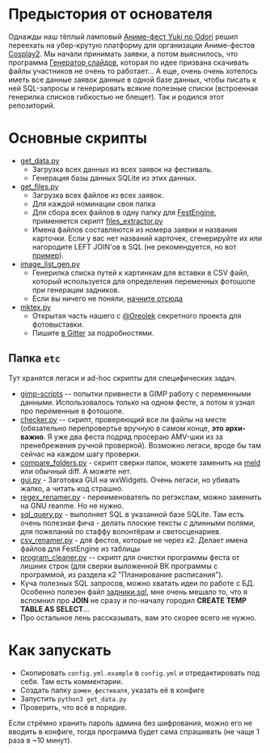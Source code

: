 # Предыстория от основателя

Однажды наш тёплый ламповый [Аниме-фест Yuki no Odori](http://tulafest.ru) решил переехать на убер-крутую
платформу для организации Аниме-фестов [Cosplay2](http://cosplay2.ru). Мы начали принимать заявки, а потом выяснилось,
что программа [Генератор слайдов](https://vk.com/cosplay2ru?w=wall-64774987_208%2Fall), которая по идее призвана
скачивать файлы участников не очень то работает... А еще, очень очень хотелось иметь все данные заявок данные в
одной базе данных, чтобы писать к ней SQL-запросы и генерировать всякие полезные списки (встроенная генерилка списков
гибкостью не блещет). Так и родился этот репозиторий.

# Основные скрипты
* [get_data.py](get_data.py)
    * Загрузка всех данных из всех заявок на фестиваль.
    * Генерация базы данных SQLite из этих данных.
* [get_files.py](get_files.py)
    * Загрузка всех файлов из всех заявок.
    * Для каждой номинации своя папка 
    * Для сбора всех файлов в одну папку для [FestEngine](https://github.com/Himura2la/FestEngine), применяется скрипт [files_extractor.py](files_extractor.py)
    * Имена файлов составляются из номера заявки и названия карточки. Если у вас нет названий карточек, сгенерируйте их или нагородите LEFT JOIN'ов в SQL (не рекомендуется, но вот [пример](https://github.com/Himura2la/Cosplay2-Downloader/blob/cr17/get_files.py#L51)).
* [image_list_gen.py](image_list_gen.py) 
    * Генерилка списка путей к картинкам для вставки в CSV файл, который
используется для определения переменных фотошопе при генерации задников.
    * Если вы ничего не поняли, [начните отсюда](http://www.richmediacs.com/user_manuals/RMCS_PS_Training/Using%20PS%20Variables/UsingVariablesInPS_EXTERNAL.html)
* [mktex.py](mktex.py)
    * Открытая часть нашего с [@Oreolek](https://github.com/Oreolek) секретного проекта для фотовыставки.
    * Пишите [в Gitter](https://gitter.im/FestEngine/Lobby?utm_source=share-link&utm_medium=link&utm_campaign=share-link) за подробностями.

## Папка `etc`
Тут хранятся легаси и ad-hoc скрипты для специфических задач.

* [gimp-scripts](etc/gimp-scripts) -- попытки привнести в GIMP работу с переменными данными. Использовалось только на одном фесте, а потом я узнал про переменные в фотошопе.
* [checker.py](etc/checker.py) -- скрипт, проверяющий все ли файлы на месте (обязательно перепровертье вручную в самом
конце, **это архи-важно**. Я уже два феста подряд просераю AMV-шки из за пренебрежения ручной проверкой). Возможно легаси, вроде бы там сейчас на каждом шагу проверки.
* [compare_folders.py](etc/compare_folders.py) - скрипт сверки папок, можете заменить на [meld](http://meldmerge.org/) или обычный diff. А можете нет.
* [gui.py](etc/gui.py) - Заготовка GUI на wxWidgets. Очень легаси, но убивать жалко, а читать код страшно.
* [regex_renamer.py](etc/regex_renamer.py) - переименователь по регэкспам, можно заменить на GNU reanme. Но не нужно.
* [sql_query.py](etc/sql_query.py) - выполняет SQL в указанной базе SQLite. Там есть очень полезная фича - делать плоские тексты с длинными полями, для пожеланий по стаффу волонтёрам и светосценариев.
* [csv_renamer.py](etc/csv_renamer.py) - для фестов, которые не через к2. Делает имена файлов для FestEngine из таблицы
* [program_cleaner.py](etc/program_cleaner.py) -- скрипт для очистки программы феста от лишних строк (для сверки выложенной
ВК программы с программой, из раздела к2 "Планирование расписания").
* Куча полезных SQL запросов, можно хватать идеи по работе с БД. Особенно полезен файл [задники.sql](sql/задники.sql),
мне очень мешало то, что я вспомнил про **JOIN** не сразу и по-началу городил **CREATE TEMP TABLE AS SELECT**...
* Про остальное лень рассказывать, вам это скорее всего не нужно.

# Как запускать
* Cкопировать `config.yml.example` в `config.yml` и отредактировать под себя. Там есть комментарии.
* Создать папку `домен_фестиваля`, указать её в конфиге
* Запустить `python3 get_data.py`
* Проверить, что всё в порядке.

Если стрёмно хранить пароль админа без шифрования, можно его не вводить в конфиге, тогда программа будет сама спрашивать (не чаще 1 раза в ~10 минут).
